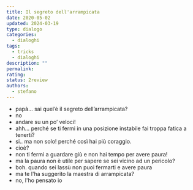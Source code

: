 ```yaml
---
title: Il segreto dell'arrampicata
date: 2020-05-02
updated: 2024-03-19
type: dialogo
categories:
  - dialoghi
tags:
  - tricks
  - dialoghi
description: ""
permalink: 
rating: 
status: 2review
authors:
  - stefano
---
```


- papà... sai quel’è il segreto dell’arrampicata?
- no
- andare su un po’ veloci!
- ahh... perché se ti fermi in una posizione instabile fai troppa fatica a tenerti?
- si.. ma non solo! perché così hai più coraggio.
- cioè?
- non ti fermi a guardare giù e non hai tempo per avere paura!
- ma la paura non è utile per sapere se sei vicino ad un pericolo?
- boh. quando sei lassù non puoi fermarti e avere paura
- ma te l'ha suggerito la maestra di arrampicata?
- no, l'ho pensato io
